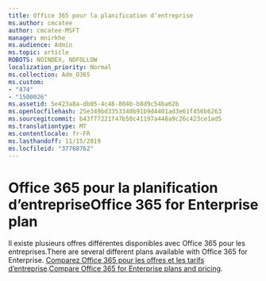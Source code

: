 ```yaml
---
title: Office 365 pour la planification d’entreprise
ms.author: cmcatee
author: cmcatee-MSFT
manager: mnirkhe
ms.audience: Admin
ms.topic: article
ROBOTS: NOINDEX, NOFOLLOW
localization_priority: Normal
ms.collection: Adm_O365
ms.custom:
- "474"
- "1500026"
ms.assetid: 5e423a8a-db05-4c46-804b-b8d9c54ba62b
ms.openlocfilehash: 25e349bd3353340b91b9d4401ad3e61f456b6263
ms.sourcegitcommit: b43f77221f47b50c41197a448a9c26c423ce1ad5
ms.translationtype: MT
ms.contentlocale: fr-FR
ms.lasthandoff: 11/15/2019
ms.locfileid: "37768762"
---
```

# <a name="office-365-for-enterprise-plan"></a><span data-ttu-id="f7cab-102">Office 365 pour la planification d’entreprise</span><span class="sxs-lookup"><span data-stu-id="f7cab-102">Office 365 for Enterprise plan</span></span>

<span data-ttu-id="f7cab-103">Il existe plusieurs offres différentes disponibles avec Office 365 pour les entreprises.</span><span class="sxs-lookup"><span data-stu-id="f7cab-103">There are several different plans available with Office 365 for Enterprise.</span></span> <span data-ttu-id="f7cab-104">[Comparez Office 365 pour les offres et les tarifs d’entreprise](https://products.office.com/business/compare-more-office-365-for-business-plans).</span><span class="sxs-lookup"><span data-stu-id="f7cab-104">[Compare Office 365 for Enterprise plans and pricing](https://products.office.com/business/compare-more-office-365-for-business-plans).</span></span>  